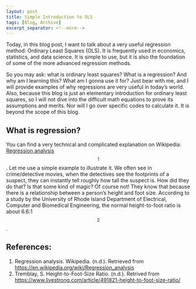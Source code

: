 ```yaml
---
layout: post
title: Simple Introduction to OLS
tags: [Blog, Archive]
excerpt_separator: <!--more-->
---
```


Today, in this blog post, I want to talk about a very useful regression method: Ordinary Least Squares (OLS). It is frequently used in economics, statistics, and data science. It is simple to use, but it is also the foundation of some of the more advanced regression methods. 
<!--more-->
So you may ask: what is ordinary least squares? What is a regression? And why am I learning this? What am I gonna use it for? Just bear with me, and I will provide examples of why regressions are very useful in today’s world. Also, because this blog is just an elementary introduction for ordinary least squares, so I will not dive into the difficult math equations to prove its assumptions and merits. Nor will I go over specific codes to calculate it. It is beyond the scope of this blog.

## What is regression?
You can find a very technical and complicated explanation on Wikipedia: [Regression analysis](https://en.wikipedia.org/wiki/Regression_analysis)$$^1$$. 
Let me use a simple example to illustrate it. We often see in crime/detective movies, when the detectives see the footprints of a suspect, they can instantly tell roughly how tall the suspect is. How did they do that? Is that some kind of magic? Of course not! They know that because there is a relationship between a person’s height and foot size. According to a study by the University of Rhode Island Department of Electrical, Computer and Biomedical Engineering, the normal height-to-foot ratio is about 6.6:1$$^2$$. 


## References:
1. Regression analysis. Wikipedia. (n.d.). Retrieved from https://en.wikipedia.org/wiki/Regression_analysis  
2. Tremblay, S. Height-to-Foot-Size Ratio. (n.d.). Retrived from https://www.livestrong.com/article/491821-height-to-foot-size-ratio/
